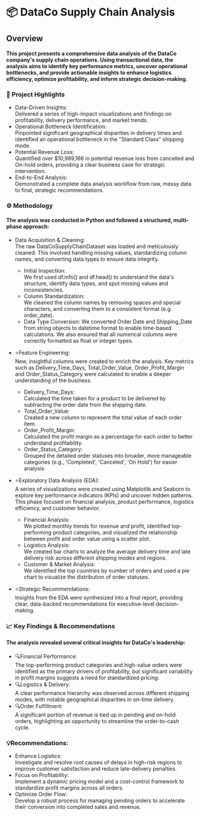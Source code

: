 <h1>📦 DataCo Supply Chain Analysis</h1>
<h2>Overview </h2>
<h4>This project presents a comprehensive data analysis of the DataCo company's supply chain operations. Using transactional data, the analysis aims to identify key performance metrics, uncover operational bottlenecks, and provide actionable insights to enhance logistics efficiency, optimize profitability, and inform strategic decision-making.</h4>

<h3>🚀 Project Highlights</h3>
<ul><li>Data-Driven Insights:<br>Delivered a series of high-impact visualizations and findings on profitability, delivery performance, and market trends.</li>

<li>Operational Bottleneck Identification:<br> Pinpointed significant geographical disparities in delivery times and identified an operational bottleneck in the "Standard Class" shipping mode.</li>

<li>Potential Revenue Loss:<br> Quantified over $10,989,166 in potential revenue loss from cancelled and On-hold orders, providing a clear business case for strategic intervention.</li>

<li>End-to-End Analysis: <br>Demonstrated a complete data analysis workflow from raw, messy data to final, strategic recommendations.</li></ul>

<h3>⚙️ Methodology</h3>
    <h4>The analysis was conducted in Python and followed a structured, multi-phase approach:</h4>

<ul><li>Data Acquisition & Cleaning:<br>The raw DataCoSupplyChainDataset was loaded and meticulously     cleaned. This involved handling missing values, standardizing column names, and converting    data types to ensure data integrity.</li>
  <ul><li>Initial Inspection:<br> We first used df.info() and df.head() to understand the data's  structure, identify data types, and spot missing values and inconsistencies.</li>

  <li>Column Standardization: <br>We cleaned the column names by removing spaces and special characters, and converting them to a consistent format (e.g. order_date).</li>

  <li>Data Type Conversion: We converted Order Date and Shipping_Date from string objects to datetime format to enable time-based calculations. We also ensured that all numerical columns were correctly formatted as float or integer types.</li></ul></ul>

<ul><li>⭐Feature Engineering: <br>New, insightful columns were created to enrich the analysis. Key metrics such as Delivery_Time_Days, Total_Order_Value, Order_Profit_Margin and Order_Status_Category were calculated to enable a deeper understanding of the business.</li>

  <ul><li>Delivery_Time_Days:<br> Calculated the time taken for a product to be delivered by subtracting  the order date from the shipping date.</li>
  
  <li>Total_Order_Value: <br>Created a new column to represent the total value of each order item.</li>
 
 <li>Order_Profit_Margin: <br>Calculated the profit margin as a percentage for each order to better understand profitability.</li>
  
  <li>Order_Status_Category: <br>Grouped the detailed order statuses into broader, more manageable categories (e.g., 'Completed', 'Canceled', 'On Hold') for easier analysis.</li></ul></ul>

<ul><li>⭐Exploratory Data Analysis (EDA):<br> A series of visualizations were created using Matplotlib and Seaborn to explore key performance indicators (KPIs) and uncover hidden patterns. This phase focused on financial analysis, product performance, logistics efficiency, and customer behavior.</li>

  <ul><li>Financial Analysis:<br> We plotted monthly trends for revenue and profit, identified top-performing product categories, and visualized the relationship between profit and order value using a scatter plot.</li>

  <li>Logistics Analysis:<br> We created bar charts to analyze the average delivery time and late delivery risk across different shipping modes and regions.</li>

  <li>Customer & Market Analysis:<br> We identified the top countries by number of orders and used a pie chart to visualize the distribution of order statuses.</li></ul></ul>

<ul><li>⭐Strategic Recommendations:<br> Insights from the EDA were synthesized into a final report, providing clear, data-backed recommendations for executive-level decision-making.</li></ul>

<h3>📈 Key Findings & Recommendations</h3>
<h4>The analysis revealed several critical insights for DataCo's leadership:</h4>

<ul><li>🔍Financial Performance:<br>
      The top-performing product categories and high-value orders were identified as the primary drivers of profitability, but significant variability in profit margins suggests a need for standardized pricing.</li>

<li>🔍Logistics & Delivery:<br>
      A clear performance hierarchy was observed across different shipping modes, with notable geographical disparities in on-time delivery.</li>

<li>🔍Order Fulfillment:<br>
  A significant portion of revenue is tied up in pending and on-hold orders, highlighting an opportunity to streamline the order-to-cash cycle.</li></ul>

<h3>💡Recommendations:</h3>

<ul><li>Enhance Logistics: <br>
  Investigate and resolve root causes of delays in high-risk regions to improve customer satisfaction and reduce late-delivery penalties.</li>

<li>Focus on Profitability:<br> 
  Implement a dynamic pricing model and a cost-control framework to standardize profit margins across all orders.</li>

<li>Optimize Order Flow:<br> Develop a robust process for managing pending orders to accelerate their conversion into completed sales and revenue.</li></ul>
